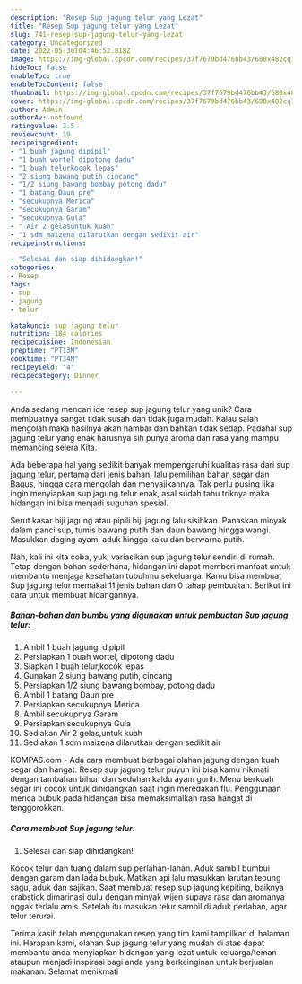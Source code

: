 ```yaml
---
description: "Resep Sup jagung telur yang Lezat"
title: "Resep Sup jagung telur yang Lezat"
slug: 741-resep-sup-jagung-telur-yang-lezat
category: Uncategorized
date: 2022-05-30T04:46:52.818Z
image: https://img-global.cpcdn.com/recipes/37f7679bd476bb43/680x482cq70/sup-jagung-telur-foto-resep-utama.jpg
hideToc: false
enableToc: true
enableTocContent: false
thumbnail: https://img-global.cpcdn.com/recipes/37f7679bd476bb43/680x482cq70/sup-jagung-telur-foto-resep-utama.jpg
cover: https://img-global.cpcdn.com/recipes/37f7679bd476bb43/680x482cq70/sup-jagung-telur-foto-resep-utama.jpg
author: Admin
authorAv: notfound
ratingvalue: 3.5
reviewcount: 19
recipeingredient:
- "1 buah jagung dipipil"
- "1 buah wortel dipotong dadu"
- "1 buah telurkocok lepas"
- "2 siung bawang putih cincang"
- "1/2 siung bawang bombay potong dadu"
- "1 batang Daun pre"
- "secukupnya Merica"
- "secukupnya Garam"
- "secukupnya Gula"
- " Air 2 gelasuntuk kuah"
- "1 sdm maizena dilarutkan dengan sedikit air"
recipeinstructions:

- "Selesai dan siap dihidangkan!"
categories:
- Resep
tags:
- sup
- jagung
- telur

katakunci: sup jagung telur 
nutrition: 184 calories
recipecuisine: Indonesian
preptime: "PT13M"
cooktime: "PT34M"
recipeyield: "4"
recipecategory: Dinner

---
```





Anda sedang mencari ide resep sup jagung telur yang unik? Cara membuatnya sangat tidak susah dan tidak juga mudah. Kalau salah mengolah maka hasilnya akan hambar dan bahkan tidak sedap. Padahal sup jagung telur yang enak harusnya sih punya aroma dan rasa yang mampu memancing selera Kita.





Ada beberapa hal yang sedikit banyak mempengaruhi kualitas rasa dari sup jagung telur, pertama dari jenis bahan, lalu pemilihan bahan segar dan Bagus, hingga cara mengolah dan menyajikannya. Tak perlu pusing jika ingin menyiapkan sup jagung telur enak,      asal sudah tahu triknya maka hidangan ini bisa menjadi suguhan spesial.














Serut kasar biji jagung atau pipili biji jagung lalu sisihkan. Panaskan minyak dalam panci sup, tumis bawang putih dan daun bawang hingga wangi. Masukkan daging ayam, aduk hingga kaku dan berwarna putih.






Nah, kali ini kita coba, yuk, variasikan sup jagung telur sendiri di rumah. Tetap dengan bahan sederhana, hidangan ini dapat memberi manfaat untuk membantu menjaga kesehatan tubuhmu sekeluarga. Kamu bisa membuat Sup jagung telur memakai 11 jenis bahan dan 0 tahap pembuatan. Berikut ini cara untuk membuat hidangannya.

<!--inarticleads1-->

##### Bahan-bahan dan bumbu yang digunakan untuk pembuatan Sup jagung telur:

1. Ambil 1 buah jagung, dipipil
1. Persiapkan 1 buah wortel, dipotong dadu
1. Siapkan 1 buah telur,kocok lepas
1. Gunakan 2 siung bawang putih, cincang
1. Persiapkan 1/2 siung bawang bombay, potong dadu
1. Ambil 1 batang Daun pre
1. Persiapkan secukupnya Merica
1. Ambil secukupnya Garam
1. Persiapkan secukupnya Gula
1. Sediakan  Air 2 gelas,untuk kuah
1. Sediakan 1 sdm maizena dilarutkan dengan sedikit air


KOMPAS.com - Ada cara membuat berbagai olahan jagung dengan kuah segar dan hangat. Resep sup jagung telur puyuh ini bisa kamu nikmati dengan tambahan bihun dan seduhan kaldu ayam gurih. Menu berkuah segar ini cocok untuk dihidangkan saat ingin meredakan flu. Penggunaan merica bubuk pada hidangan bisa memaksimalkan rasa hangat di tenggorokkan. 

<!--inarticleads2-->

##### Cara membuat Sup jagung telur:


1. Selesai dan siap dihidangkan!

Kocok telur dan tuang dalam sup perlahan-lahan. Aduk sambil bumbui dengan garam dan lada bubuk. Matikan api lalu masukkan larutan tepung sagu, aduk dan sajikan. Saat membuat resep sup jagung kepiting, baiknya crabstick dimarinasi dulu dengan minyak wijen supaya rasa dan aromanya nggak terlalu amis. Setelah itu masukan telur sambil di aduk perlahan, agar telur terurai. 

Terima kasih telah menggunakan resep yang tim kami tampilkan di halaman ini. Harapan kami, olahan Sup jagung telur yang mudah di atas dapat membantu anda menyiapkan hidangan yang lezat untuk keluarga/teman ataupun menjadi inspirasi bagi anda yang berkeinginan untuk berjualan makanan. Selamat menikmati
